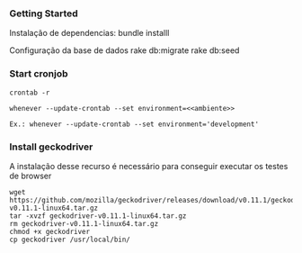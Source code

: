 ### Getting Started

Instalação de dependencias:
	bundle installl

Configuração da base de dados
	rake db:migrate
	rake db:seed


### Start cronjob
	crontab -r
	
	whenever --update-crontab --set environment=<<ambiente>>
	
	Ex.: whenever --update-crontab --set environment='development'

### Install geckodriver

A instalação desse recurso é necessário para conseguir executar os testes de browser

    wget https://github.com/mozilla/geckodriver/releases/download/v0.11.1/geckodriver-v0.11.1-linux64.tar.gz
    tar -xvzf geckodriver-v0.11.1-linux64.tar.gz
    rm geckodriver-v0.11.1-linux64.tar.gz
    chmod +x geckodriver
    cp geckodriver /usr/local/bin/